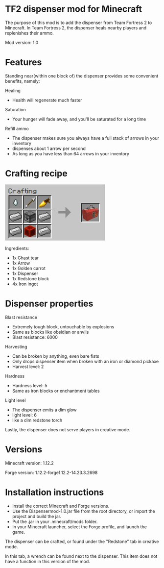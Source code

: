 # TF2 dispenser mod for Minecraft

The purpose of this mod is to add the dispenser from Team Fortress 2 to Minecraft.
In Team Fortress 2, the dispenser heals nearby players and replenishes their ammo.

Mod version: 1.0

# Features
Standing near(within one block of) the dispenser provides some convenient benefits, namely:

Healing
  - Health will regenerate much faster

Saturation
  - Your hunger will fade away, and you'll be saturated for a long time

Refill ammo
  - The dispenser makes sure you always have a full stack of arrows in your inventory
  - dispenses about 1 arrow per second
  - As long as you have less than 64 arrows in your inventory

# Crafting recipe
![Recipe](dispenser_recipe.png)

Ingredients:
  - 1x Ghast tear
  - 1x Arrow
  - 1x Golden carrot
  - 1x Dispenser
  - 1x Redstone block
  - 4x Iron ingot

# Dispenser properties
Blast resistance
  - Extremely tough block, untouchable by explosions
  - Same as blocks like obsidian or anvils
  - Blast resistance: 6000
  
Harvesting
  - Can be broken by anything, even bare fists
  - Only drops dispenser item when broken with an iron or diamond pickaxe
  - Harvest level: 2

Hardness
  - Hardness level: 5
  - Same as iron blocks or enchantment tables

Light level
  - The dispenser emits a dim glow
  - light level: 6
  - like a dim redstone torch

Lastly, the dispenser does not serve players in creative mode.

# Versions
Minecraft version: 1.12.2

Forge version: 1.12.2-forge1.12.2-14.23.3.2698

# Installation instructions
  - Install the correct Minecraft and Forge versions.
  - Use the Dispensermod-1.0.jar file from the root directory, or import the project and build the jar. 
  - Put the .jar in your .minecraft/mods folder.
  - In your Minecraft launcher, select the Forge profile, and launch the game.
  
The dispenser can be crafted, or found under the "Redstone" tab in creative mode.

In this tab, a wrench can be found next to the dispenser. This item does not have a function in this version of the mod.
